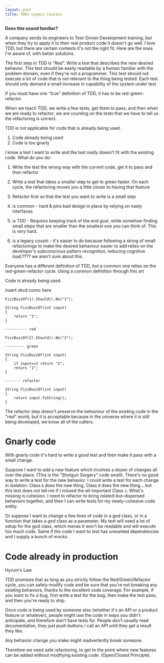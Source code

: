 ```yaml
---
layout: post
title: TDDs Legacy Cousins
---
```


**Does this sound familiar?** 

A company sends its engineers to Test-Driven Development training, but when they try to apply it to their real product code it doesn't go well. I love TDD, but there are certain contexts it's not the right fit. Here are the ones I'm aware of, with better solutions.

The first step in TDD is "Red". Write a test that describes the new desired behavior. This test should be easily readable by a human familiar with the problem domain, even if they're not a programmer. This test should not execute a lot of code that is not relevant to the thing being tested. Each test should only demand a small increase in capability of the system under test.

If you must have one "true" definition of TDD, it has to be red-green-refactor.

When we teach TDD, we write a few tests, get them to pass, and then when we are ready to refactor, we are counting on the tests that we have to tell us the refactoring is correct. 

TDD is not applicable for code that is already being used.
1. Code already being used
2. Code is too gnarly

I know a test I want to write and the test *really* doesn't fit with the existing code. What do you do: 
1. Write the test the wrong way with the current code, get it to pass and then refactor
2. Write a test that takes a smaller step to get to green faster. On each cycle, the refactoring moves you a little closer to having that feature
3. Refactor first so that the test you want to write is a small step

1. is common - hard & pins bad design in place by relying on nasty interfaces
2. is TDD - Requires keeping track of the end goal, while somehow finding small steps that are smaller than the smallest one you can think of. This is *very* hard.
3. is a legacy cousin - it's easier to do because following a string of small refactorings to make the desired behaviour easier to add relies on the developer's subconscious pattern recognition, reducing cognitive load.???? we aren't sure about this.

Everyone has a different definition of TDD, but a common one relies on the red-green-refactor cycle. Using a common definition through this art

Code is already being used.

insert xkcd comic here

```
FizzBuzzOf(1).Should().Be("1");

String FizzBuzzOf(int input)
{
	return "1";
}

---------- red

FizzBuzzOf(2).Should().Be("2");

--------- green

String FizzBuzzOf(int input)
{
    if input==2 return "2";
	return "1";
}

------- refactor

String FizzBuzzOf(int input)
{
    return input.ToString();
}

``` 

The refactor step doesn't preserve the behaviour of the existing code in the "real" world, 
but it is acceptable because in the universe where it is still being developed, we know all of the callers.

# Gnarly code

With gnarly code it's hard to write a good test and then make it pass with a small change.

Suppose I want to add a new feature which involves a dozen of changes all over the place. (This is the "Shotgun Surgery" code smell). There's no good way to write a test for the new behavior. I could write a test for each change in isolation: Class `A` does the new thing, Class `B` does the new thing... but this test does not tell me if I missed the all-important Class `J`. What's missing is cohesion. I need to refactor to bring related-but-dispersed behaviors together, and then I can write tests for my newly-cohesive code entity.

Or suppose I want to change a few lines of code in a god class, or in a function that takes a god class as a parameter. My test will need a lot of setup for the god class, which menas it won't be readable and will execute too much code. Same if the code I want to test has unwanted dependencies and I supply a bunch of mocks.

<link to Arlo's articles here>

# Code already in production

Hyrum's Law

TDD promises that as long as you strictly follow the Red/Green/Refactor cycle, you can safely modify code and be sure that you're not breaking any existing behaviors, thanks to the excellent code coverage. For example, if you want to fix a bug, first write a test for the bug, then make the test pass, and then you're ready to ship.

Once code is being used by someone else (whether it's an API or a product feature or whatever), people might use the code in ways you didn't anticipate, and therefore don't have tests for. People don't usually read documentation, they just push buttons / call an API until they get a result they like.

Any behavior change you make might inadvertently break someone.

Therefore we need safe refactoring, to get to the point where new features can be added without modifying existing code. (Open/Closed Principle).

              
              
